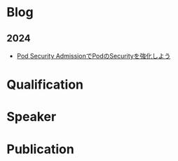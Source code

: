 # Blog

## 2024
- [Pod Security AdmissionでPodのSecurityを強化しよう](https://techblog.enechain.com/entry/pod-security-admission)

# Qualification
# Speaker

# Publication
